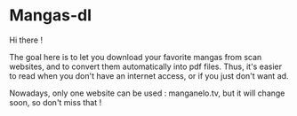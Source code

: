 # Mangas-dl

Hi there !

The goal here is to let you download your favorite mangas from scan websites, and to convert them automatically into pdf files. Thus, it's easier to read when you don't have an internet access, or if you just don't want ad.

Nowadays, only one website can be used : manganelo.tv, but it will change soon, so don't miss that !
